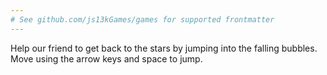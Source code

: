 ```yaml
---
# See github.com/js13kGames/games for supported frontmatter
---
```

Help our friend to get back to the stars by jumping into the falling bubbles.
Move using the arrow keys and space to jump.